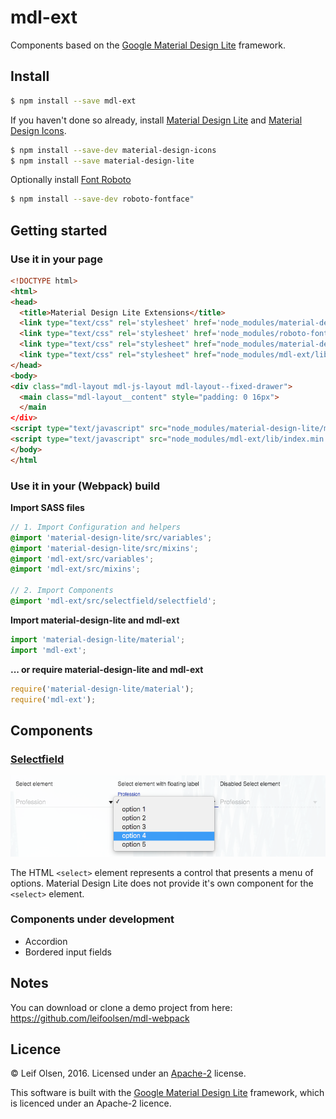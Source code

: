 # mdl-ext

Components based on the [Google Material Design Lite](https://github.com/google/material-design-lite) framework.

## Install
```sh
$ npm install --save mdl-ext
```

If you haven't done so already, install [Material Design Lite](https://github.com/google/material-design-lite) and [Material Design Icons](https://github.com/google/material-design-icons).

```sh
$ npm install --save-dev material-design-icons
$ npm install --save material-design-lite
```

Optionally install [Font Roboto](https://github.com/choffmeister/roboto-fontface-bower)
```sh
$ npm install --save-dev roboto-fontface"
```

## Getting started

### Use it in your page
```html
<!DOCTYPE html>
<html>
<head>
  <title>Material Design Lite Extensions</title>
  <link type="text/css" rel='stylesheet' href='node_modules/material-design-icons/iconfont/material-icons.css'>
  <link type="text/css" rel='stylesheet' href='node_modules/roboto-fontface/css/roboto-fontface.css'>
  <link type="text/css" rel="stylesheet" href="node_modules/material-design-lite/material.css" />
  <link type="text/css" rel="stylesheet" href="node_modules/mdl-ext/lib/mdl-ext.css" />
</head>
<body>
<div class="mdl-layout mdl-js-layout mdl-layout--fixed-drawer">
  <main class="mdl-layout__content" style="padding: 0 16px">
  </main
</div>
<script type="text/javascript" src="node_modules/material-design-lite/material.js" charset="utf-8"></script>
<script type="text/javascript" src="node_modules/mdl-ext/lib/index.min.js" charset="utf-8"></script>
</body>
</html
```


### Use it in your (Webpack) build

**Import SASS files** 
```scss
// 1. Import Configuration and helpers
@import 'material-design-lite/src/variables';
@import 'material-design-lite/src/mixins';
@import 'mdl-ext/src/variables';
@import 'mdl-ext/src/mixins';

// 2. Import Components
@import 'mdl-ext/src/selectfield/selectfield';
```

**Import material-design-lite and mdl-ext**
```javascript
import 'material-design-lite/material';
import 'mdl-ext';
```

**... or require material-design-lite and mdl-ext**
```javascript
require('material-design-lite/material');
require('mdl-ext');
```

 
## Components

### [Selectfield](./src/selectfield/)
![Selectfield](./etc/select-element.png)

The HTML ```<select>``` element represents a control that presents a menu of options. 
Material Design Lite does not provide it's own component for the ```<select>``` element.

### Components under development
* Accordion
* Bordered input fields

## Notes
You can download or clone a demo project from here: https://github.com/leifoolsen/mdl-webpack

## Licence
© Leif Olsen, 2016. Licensed under an [Apache-2](https://github.com/leifoolsen/mdl-ext/blob/master/LICENSE) license.

This software is built with the [Google Material Design Lite](https://github.com/google/material-design-lite) framework, 
which is licenced under an Apache-2 licence.

